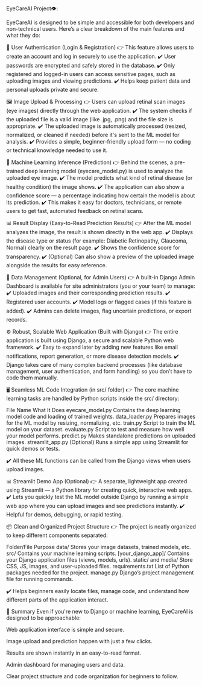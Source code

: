 EyeCareAI Project👁️:

EyeCareAI is designed to be simple and accessible for both developers and non-technical users. Here’s a clear breakdown of the main features and what they do:

🔐 User Authentication (Login & Registration)
👉 This feature allows users to create an account and log in securely to use the application.
✔️ User passwords are encrypted and safely stored in the database.
✔️ Only registered and logged-in users can access sensitive pages, such as uploading images and viewing predictions.
✔️ Helps keep patient data and personal uploads private and secure.

🖼️ Image Upload & Processing
👉 Users can upload retinal scan images (eye images) directly through the web application.
✔️ The system checks if the uploaded file is a valid image (like .jpg, .png) and the file size is appropriate.
✔️ The uploaded image is automatically processed (resized, normalized, or cleaned if needed) before it's sent to the ML model for analysis.
✔️ Provides a simple, beginner-friendly upload form — no coding or technical knowledge needed to use it.

🧠 Machine Learning Inference (Prediction)
👉 Behind the scenes, a pre-trained deep learning model (eyecare_model.py) is used to analyze the uploaded eye image.
✔️ The model predicts what kind of retinal disease (or healthy condition) the image shows.
✔️ The application can also show a confidence score — a percentage indicating how certain the model is about its prediction.
✔️ This makes it easy for doctors, technicians, or remote users to get fast, automated feedback on retinal scans.

📊 Result Display (Easy-to-Read Prediction Results)
👉 After the ML model analyzes the image, the result is shown directly in the web app.
✔️ Displays the disease type or status (for example: Diabetic Retinopathy, Glaucoma, Normal) clearly on the result page.
✔️ Shows the confidence score for transparency.
✔️ (Optional) Can also show a preview of the uploaded image alongside the results for easy reference.

📁 Data Management (Optional, for Admin Users)
👉 A built-in Django Admin Dashboard is available for site administrators (you or your team) to manage:
✔️ Uploaded images and their corresponding prediction results.
✔️ Registered user accounts.
✔️ Model logs or flagged cases (if this feature is added).
✔️ Admins can delete images, flag uncertain predictions, or export records.

⚙️ Robust, Scalable Web Application (Built with Django)
👉 The entire application is built using Django, a secure and scalable Python web framework.
✔️ Easy to expand later by adding new features like email notifications, report generation, or more disease detection models.
✔️ Django takes care of many complex backend processes (like database management, user authentication, and form handling) so you don’t have to code them manually.

🖥️ Seamless ML Code Integration (in src/ folder)
👉 The core machine learning tasks are handled by Python scripts inside the src/ directory:

File Name	What It Does
eyecare_model.py	Contains the deep learning model code and loading of trained weights.
data_loader.py	Prepares images for the ML model by resizing, normalizing, etc.
train.py	Script to train the ML model on your dataset.
evaluate.py	Script to test and measure how well your model performs.
predict.py	Makes standalone predictions on uploaded images.
streamlit_app.py	(Optional) Runs a simple app using Streamlit for quick demos or tests.

✔️ All these ML functions can be called from the Django views when users upload images.

📊 Streamlit Demo App (Optional)
👉 A separate, lightweight app created using Streamlit — a Python library for creating quick, interactive web apps.
✔️ Lets you quickly test the ML model outside Django by running a simple web app where you can upload images and see predictions instantly.
✔️ Helpful for demos, debugging, or rapid testing.

📦 Clean and Organized Project Structure
👉 The project is neatly organized to keep different components separated:

Folder/File	Purpose
data/	Stores your image datasets, trained models, etc.
src/	Contains your machine learning scripts.
[your_django_app]/	Contains your Django application files (views, models, urls).
static/ and media/	Store CSS, JS, images, and user-uploaded files.
requirements.txt	List of Python packages needed for the project.
manage.py	Django’s project management file for running commands.

✔️ Helps beginners easily locate files, manage code, and understand how different parts of the application interact.

📌 Summary
Even if you're new to Django or machine learning, EyeCareAI is designed to be approachable:

Web application interface is simple and secure.

Image upload and prediction happen with just a few clicks.

Results are shown instantly in an easy-to-read format.

Admin dashboard for managing users and data.

Clear project structure and code organization for beginners to follow.
